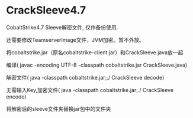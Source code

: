 # CrackSleeve4.7

CobaltStrike4.7 Sleeve解密文件, 仅作备份使用.

还需要修改TeamserverImage文件，JVM加密。暂不外放。

将cobaltstrike.jar（原名cobaltstrike-client.jar）和CrackSleeve.java放一起

编译( javac -encoding UTF-8 -classpath cobaltstrike.jar CrackSleeve.java)

解密文件( java -classpath cobaltstrike.jar;./ CrackSleeve decode)

无需输入Key,加密文件( java -classpath cobaltstrike.jar;./ CrackSleeve encode)

将解密后的sleeve文件夹替换jar包中的文件夹
